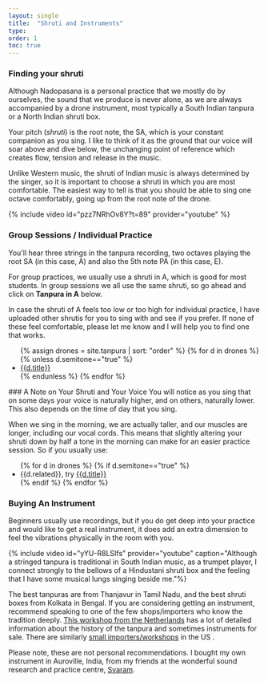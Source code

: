 ```yaml
---
layout: single
title:  "Shruti and Instruments"
type: 
order: 1
toc: true
---
```

### Finding your shruti
Although Nadopasana is a personal practice that we mostly do by ourselves, the sound that we produce is never alone, as we are always accompanied by a drone instrument, most typically a South Indian tanpura or a North Indian shruti box.

Your pitch (<em>shruti</em>) is the root note, the SA, which is your constant companion as you sing. I like to think of it as the ground that our voice will soar above and dive below, the unchanging point of reference which creates flow, tension and release in the music. 

Unlike Western music, the shruti of Indian music is always determined by the singer, so it is important to choose a shruti in which you are most comfortable. The easiest way to tell is that you should be able to sing one octave comfortably, going up from the root note of the drone.

{% include video id="pzz7NRhOv8Y?t=89" provider="youtube" %}

### Group Sessions / Individual Practice
You'll hear three strings in the tanpura recording, two octaves playing the root SA (in this case, A) and also the 5th note PA (in this case, E). 

For group practices, we usually use a shruti in A, which is good for most students. In group sessions we all use the same shruti, so go ahead and click on <b>Tanpura in A</b> below.

In case the shruti of A feels too low or too high for individual practice, I have uploaded other shrutis for you to sing with and see if you prefer. If none of these feel comfortable, please let me know and I will help you to find one that works.
<ul>
{% assign drones = site.tanpura | sort: "order" %}
{% for d in drones %}
{% unless d.semitone=="true" %}
<li><a href="{{d.video}}" target="_blank">{{d.title}}</a></li>
{% endunless %}
{% endfor %}
</ul>
### A Note on Your Shruti and Your Voice
You will notice as you sing that on some days your voice is naturally higher, and on others, naturally lower. This also depends on the time of day that you sing. 

When we sing in the morning, we are actually taller, and our muscles are longer, including our vocal cords. This means that slightly altering your shruti down by half a tone in the morning can make for an easier practice session. So if you usually use:
<ul>
{% for d in drones %}
{% if d.semitone=="true" %}
<li>{{d.related}}, try <a href="{{d.video}}" target="_blank">{{d.title}}</a></li>
{% endif %}
{% endfor %}
</ul>

### Buying An Instrument
Beginners usually use recordings, but if you do get deep into your practice and would like to get a real instrument, it does add an extra dimension to feel the vibrations physically in the room with you.

{% include video id="yYU-R8LSIfs" provider="youtube" caption="Although a stringed tanpura is traditional in South Indian music, as a trumpet player, I connect strongly to the bellows of a Hindustani shruti box and the feeling that I have some musical lungs singing beside me."%}

The best tanpuras are from Thanjavur in Tamil Nadu, and the best shruti boxes from Kolkata in Bengal. If you are considering getting an instrument, recommend speaking to one of the few shops/importers who know the tradition deeply. [This workshop from the Netherlands](https://www.tosslevy.nl/tanpura/) has a lot of detailed information about the history of the tanpura and sometimes instruments for sale. There are similarly [small importers/workshops](http://www.keshav-music.com/shruti-boxes) in the US . 

Please note, these are not personal recommendations. I bought my own instrument in Auroville, India, from my friends at the wonderful sound research and practice centre, [Svaram](http://www.svaram.org).



